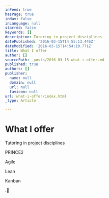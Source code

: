 ```yaml
---
inFeed: true
hasPage: true
inNav: false
inLanguage: null
starred: false
keywords: []
description: Tutoring in project disciplines
datePublished: '2016-03-15T14:55:13.446Z'
dateModified: '2016-03-15T14:54:19.771Z'
title: What I offer
author: []
sourcePath: _posts/2016-03-15-what-i-offer.md
published: true
authors: []
publisher:
  name: null
  domain: null
  url: null
  favicon: null
url: what-i-offer/index.html
_type: Article

---
```

# What I offer

Tutoring in project disciplines

PRINCE2

Agile

Lean

Kanban

.